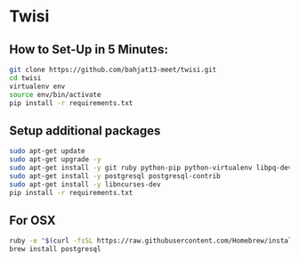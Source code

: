 # Twisi
## How to Set-Up in 5 Minutes:
```bash
git clone https://github.com/bahjat13-meet/twisi.git
cd twisi
virtualenv env
source env/bin/activate
pip install -r requirements.txt
```

## Setup additional packages
```bash
sudo apt-get update
sudo apt-get upgrade -y
sudo apt-get install -y git ruby python-pip python-virtualenv libpq-dev python-dev
sudo apt-get install -y postgresql postgresql-contrib
sudo apt-get install -y libncurses-dev
pip install -r requirements.txt
```
## For OSX
```bash
ruby -e "$(curl -fsSL https://raw.githubusercontent.com/Homebrew/install/master/install)"
brew install postgresql
```
